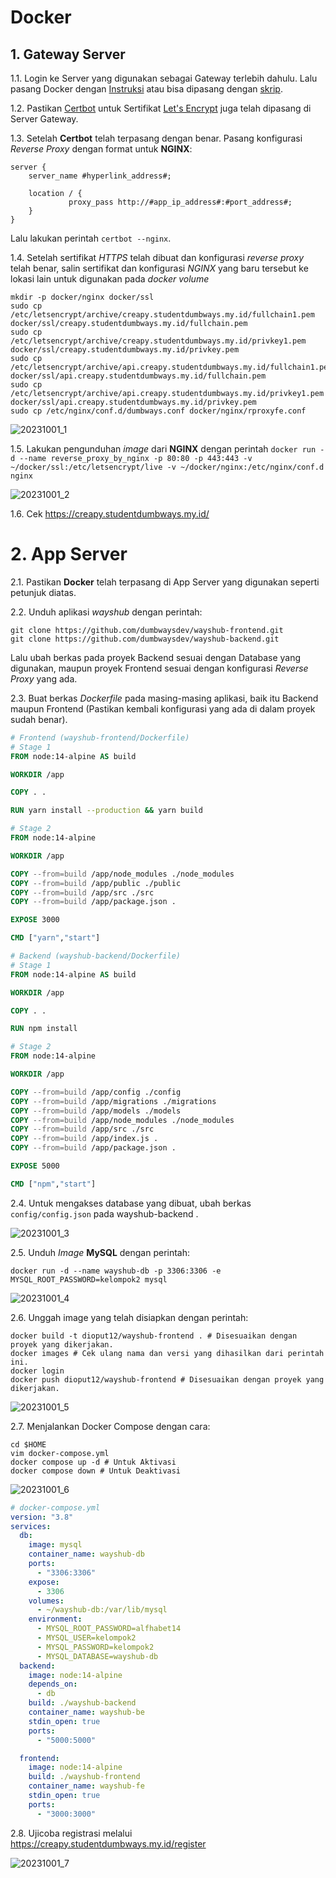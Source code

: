 # Docker

## 1. Gateway Server

1.1. Login ke Server yang digunakan sebagai Gateway terlebih dahulu. Lalu pasang Docker dengan
[Instruksi](https://docs.docker.com/desktop/install/ubuntu/) atau bisa dipasang dengan
[skrip](../Challenge/docker-installer-for-ubuntu.sh).

1.2. Pastikan [Certbot](https://certbot.eff.org/instructions) untuk Sertifikat
[Let's Encrypt](https://letsencrypt.org/) juga telah dipasang di Server Gateway.

1.3. Setelah **Certbot** telah terpasang dengan benar. Pasang konfigurasi *Reverse Proxy* dengan
format untuk **NGINX**:

```nginx
server {
    server_name #hyperlink_address#;

    location / {
             proxy_pass http://#app_ip_address#:#port_address#;
    }
}
```

Lalu lakukan perintah ```certbot --nginx```.

1.4. Setelah sertifikat *HTTPS* telah dibuat dan konfigurasi *reverse proxy* telah benar, salin
sertifikat dan konfigurasi *NGINX* yang baru tersebut ke lokasi lain untuk digunakan pada *docker
volume*

```shell
mkdir -p docker/nginx docker/ssl
sudo cp /etc/letsencrypt/archive/creapy.studentdumbways.my.id/fullchain1.pem docker/ssl/creapy.studentdumbways.my.id/fullchain.pem
sudo cp /etc/letsencrypt/archive/creapy.studentdumbways.my.id/privkey1.pem docker/ssl/creapy.studentdumbways.my.id/privkey.pem
sudo cp /etc/letsencrypt/archive/api.creapy.studentdumbways.my.id/fullchain1.pem docker/ssl/api.creapy.studentdumbways.my.id/fullchain.pem
sudo cp /etc/letsencrypt/archive/api.creapy.studentdumbways.my.id/privkey1.pem docker/ssl/api.creapy.studentdumbways.my.id/privkey.pem
sudo cp /etc/nginx/conf.d/dumbways.conf docker/nginx/rproxyfe.conf
```

![20231001_1](/assets/images/20231001_1.png)

1.5. Lakukan pengunduhan *image* dari **NGINX** dengan perintah ```docker run -d --name reverse_proxy_by_nginx -p 80:80 -p 443:443 -v ~/docker/ssl:/etc/letsencrypt/live -v ~/docker/nginx:/etc/nginx/conf.d nginx```

![20231001_2](/assets/images/20231001_2.png)

1.6. Cek https://creapy.studentdumbways.my.id/

# 2. App Server

2.1. Pastikan **Docker** telah terpasang di App Server yang digunakan seperti petunjuk diatas.

2.2. Unduh aplikasi *wayshub* dengan perintah:

```shell
git clone https://github.com/dumbwaysdev/wayshub-frontend.git
git clone https://github.com/dumbwaysdev/wayshub-backend.git
```

Lalu ubah berkas pada proyek Backend sesuai dengan Database yang digunakan, maupun proyek Frontend
sesuai dengan konfigurasi *Reverse Proxy* yang ada.

2.3. Buat berkas *Dockerfile* pada masing-masing aplikasi, baik itu Backend maupun Frontend
(Pastikan kembali konfigurasi yang ada di dalam proyek sudah benar).

```dockerfile
# Frontend (wayshub-frontend/Dockerfile)
# Stage 1
FROM node:14-alpine AS build

WORKDIR /app

COPY . .

RUN yarn install --production && yarn build

# Stage 2
FROM node:14-alpine

WORKDIR /app

COPY --from=build /app/node_modules ./node_modules
COPY --from=build /app/public ./public
COPY --from=build /app/src ./src
COPY --from=build /app/package.json .

EXPOSE 3000

CMD ["yarn","start"]

# Backend (wayshub-backend/Dockerfile)
# Stage 1
FROM node:14-alpine AS build

WORKDIR /app

COPY . .

RUN npm install

# Stage 2
FROM node:14-alpine

WORKDIR /app

COPY --from=build /app/config ./config
COPY --from=build /app/migrations ./migrations
COPY --from=build /app/models ./models
COPY --from=build /app/node_modules ./node_modules
COPY --from=build /app/src ./src
COPY --from=build /app/index.js .
COPY --from=build /app/package.json .

EXPOSE 5000

CMD ["npm","start"]
```

2.4. Untuk mengakses database yang dibuat, ubah berkas ```config/config.json``` pada wayshub-backend
.

![20231001_3](/assets/images/20231001_3.png)

2.5. Unduh *Image* **MySQL** dengan perintah:

```shell
docker run -d --name wayshub-db -p 3306:3306 -e MYSQL_ROOT_PASSWORD=kelompok2 mysql
```

![20231001_4](/assets/images/20231001_4.png)

2.6. Unggah image yang telah disiapkan dengan perintah:

```shell
docker build -t dioput12/wayshub-frontend . # Disesuaikan dengan proyek yang dikerjakan.
docker images # Cek ulang nama dan versi yang dihasilkan dari perintah ini.
docker login 
docker push dioput12/wayshub-frontend # Disesuaikan dengan proyek yang dikerjakan.
```

![20231001_5](/assets/images/20231001_5.png)

2.7. Menjalankan Docker Compose dengan cara:

```shell
cd $HOME
vim docker-compose.yml
docker compose up -d # Untuk Aktivasi
docker compose down # Untuk Deaktivasi
```

![20231001_6](/assets/images/20231001_6.png)

```yml
# docker-compose.yml
version: "3.8"
services:
  db:
    image: mysql
    container_name: wayshub-db
    ports:
      - "3306:3306"
    expose:
      - 3306
    volumes:
      - ~/wayshub-db:/var/lib/mysql
    environment:
      - MYSQL_ROOT_PASSWORD=alfhabet14
      - MYSQL_USER=kelompok2
      - MYSQL_PASSWORD=kelompok2
      - MYSQL_DATABASE=wayshub-db
  backend:
    image: node:14-alpine
    depends_on:
      - db
    build: ./wayshub-backend
    container_name: wayshub-be
    stdin_open: true
    ports:
      - "5000:5000"

  frontend:
    image: node:14-alpine
    build: ./wayshub-frontend
    container_name: wayshub-fe
    stdin_open: true
    ports:
      - "3000:3000"
```

2.8. Ujicoba registrasi melalui https://creapy.studentdumbways.my.id/register

![20231001_7](/assets/images/20231001_7.png)
